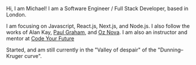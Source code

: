 Hi, I am Michael! I am a Software Engineer / Full Stack Developer, based in London.

I am focusing on Javascript, React.js, Next.js, and Node.js. I also follow the works of Alan Kay, [Paul Graham](http://www.paulgraham.com/articles.html), and [Oz Nova](https://ozwrites.com/). I am also an instructor and mentor at [Code Your Future](https://codeyourfuture.io/)

Started, and am still currently in the "Valley of despair" of the "Dunning–Kruger curve".
